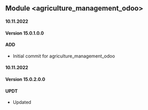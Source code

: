 ## Module <agriculture_management_odoo>

#### 10.11.2022
#### Version 15.0.1.0.0
#### ADD
- Initial commit for agriculture_management_odoo

#### 10.11.2022
#### Version 15.0.2.0.0
#### UPDT
- Updated

